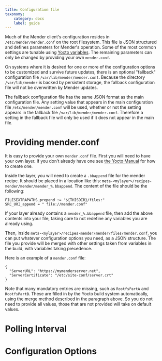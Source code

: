 ```yaml
---
title: Configuration file
taxonomy:
    category: docs
    label: guide
---
```


Much of the Mender client's configuration resides in `/etc/mender/mender.conf`
on the root filesystem. This file is JSON structured and defines parameters for
Mender's operation. Some of the most common settings are tunable using [Yocto
variables](../../artifacts/yocto-project/image-configuration#configuring-polling-intervals).
The remaining parameters can only be changed by providing your own
`mender.conf`.

On systems where it is desired for one or more of the configuration options to
be customized and survive future updates, there is an optional "fallback"
configuration file `/var/lib/mender/mender.conf`. Because the directory
`/var/lib/mender` is backed by persistent storage, the fallback configuration
file will not be overwritten by Mender updates.

The fallback configuration file has the same JSON format as the main
configuration file. Any setting value that appears in the main configuration
file `/etc/mender/mender.conf` will be used, whether or not the setting appears
in the fallback file `/var/lib/mender/mender.conf`. Therefore a setting in the
fallback file will only be used if it does not appear in the main file.

# Providing mender.conf

It is easy to provide your own `mender.conf` file. First you will need to have
your own layer. If you don't already have one see [the Yocto
Manual](http://www.yoctoproject.org/docs/latest/mega-manual/mega-manual.html?target=_blank#creating-your-own-layer)
for how to create one.

Inside the layer, you will need to create a `.bbappend` file for the mender
recipe. It should be placed in a location like this:
`meta-<mylayer>/recipes-mender/mender/mender_%.bbappend`. The content of the
file should be the following:

```
FILESEXTRAPATHS_prepend := "${THISDIR}/files:"
SRC_URI_append = " file://mender.conf"
```

If your layer already contains a `mender_%.bbappend` file, then add the above
contents into your file, taking care to not redefine any variables you are
already using.

Then, inside `meta-<mylayer>/recipes-mender/mender/files/mender.conf`, you can
put whatever configuration options you need, as a JSON structure. The file you
provide will be merged with other settings taken from variables in the build,
with variables taking precedence.

Here is an example of a `mender.conf` file:

```
{
  "ServerURL": "https://mymenderserver.net",
  "ServerCertificate": "/etc/site-conf/server.crt"
}
```

Note that many mandatory entries are missing, such as `RootfsPartA` and
`RootfsPartB`. These are filled in by the Yocto build system automatically, using
the merge method described in the paragraph above. So you do not need to provide
all values, those that are not provided will take on default values.

# Polling Interval

# Configuration Options
